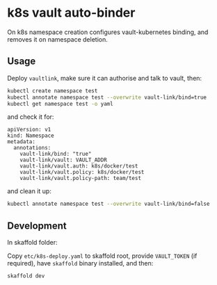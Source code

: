 # k8s vault auto-binder

On k8s namespace creation configures vault-kubernetes binding, and removes it on namespace deletion.

## Usage

Deploy `vaultlink`, make sure it can authorise and talk to vault, then:

```sh
kubectl create namespace test
kubectl annotate namespace test --overwrite vault-link/bind=true
kubectl get namespace test -o yaml
```

and check it for:

```
apiVersion: v1
kind: Namespace
metadata:
  annotations:
    vault-link/bind: "true"
    vault-link/vault: VAULT_ADDR
    vault-link/vault.auth: k8s/docker/test
    vault-link/vault.policy: k8s/docker/test
    vault-link/vault.policy-path: team/test
```

and clean it up:

```sh
kubectl annotate namespace test --overwrite vault-link/bind=false
```

## Development

In skaffold folder:

Copy `etc/k8s-deploy.yaml` to skaffold root, provide `VAULT_TOKEN` (if required), have `skaffold` binary installed, and then:

```sh
skaffold dev
```
